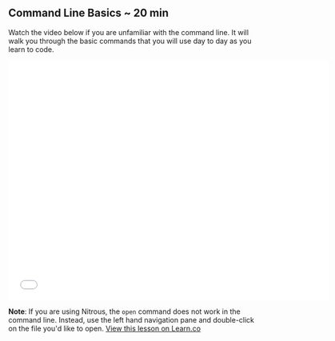 ## Command Line Basics ~ 20 min

Watch the video below if you are unfamiliar with the command line. It will walk you through the basic commands that you will use day to day as you learn to code.

<iframe width="640" height="480" src="//www.youtube.com/embed/s5S_2BdrMJE?rel=0" frameborder="0" allowfullscreen></iframe>

**Note**: If you are using Nitrous, the `open` command does not work in the command line. Instead, use the left hand navigation pane and double-click on the file you'd like to open.
<a href='https://learn.co/lessons/cli-basics' data-visibility='hidden'>View this lesson on Learn.co</a>
